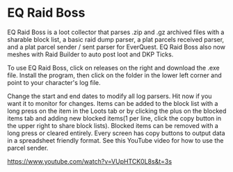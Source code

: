 # EQ Raid Boss

EQ Raid Boss is a loot collector that parses .zip and .gz archived files with a sharable block list, a basic raid dump parser, a plat parcels received parser, and a plat parcel sender / sent parser for EverQuest.  EQ Raid Boss also now meshes with Raid Builder to auto post loot and DKP Ticks.

To use EQ Raid Boss, click on releases on the right and download the .exe file.  Install the 
program, then click on the folder in the lower left corner and point to your character's log file.

Change the start and end dates to modify all log parsers.  Hit now if you want it to monitor for 
changes.  Items can be added to the block list with a long press on the item in the Loots tab or by clicking the plus on the blocked items tab and adding new blocked items(1 per line, click the copy button in the upper right to share block lists).  Blocked items can be removed with a long press or cleared entirely.  Every screen has copy buttons to output data in a spreadsheet friendly format.  See this YouTube video for how to use the parcel sender.

https://www.youtube.com/watch?v=VUpHTCK0L8s&t=3s
